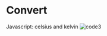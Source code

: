 # Convert
Javascript: celsius and kelvin
![code3](https://user-images.githubusercontent.com/70899647/211164293-1ae6c251-08fb-45d5-9813-a35131bffc10.png)
